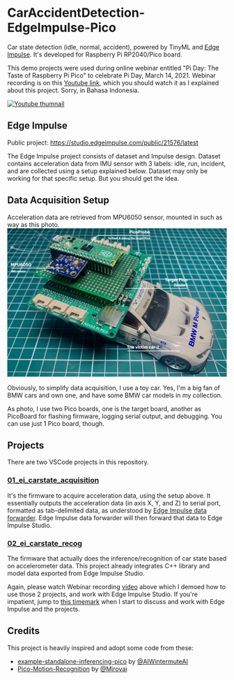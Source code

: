 # CarAccidentDetection-EdgeImpulse-Pico
Car state detection (idle, normal, accident), powered by TinyML and [Edge Impulse](https://edgeimpulse.com/). It's developed for Raspberry Pi RP2040/Pico board.
 
This demo projects were used during online webinar entitled "Pi Day: The Taste of Raspberry Pi Pico" to celebrate Pi Day, March 14, 2021. Webinar recording is on this [Youtube link](https://youtu.be/q7cf1reGiGM?t=7427), which you should watch it as I explained about this project. Sorry, in Bahasa Indonesia.

[![Youtube thumnail](http://i3.ytimg.com/vi/q7cf1reGiGM/hqdefault.jpg)](https://www.youtube.com/watch?v=q7cf1reGiGM)

## Edge Impulse
Public project: https://studio.edgeimpulse.com/public/21576/latest

The Edge Impulse project consists of dataset and Impulse design. Dataset contains acceleration data from IMU sensor with 3 labels: idle, run, incident, and are collected using a setup explained below. Dataset may only be working for that specific setup. But you should get the idea.

## Data Acquisition Setup
Acceleration data are retrieved from MPU6050 sensor, mounted in such as way as this photo.
![Car setup](https://github.com/andriyadi/AccidentDetection-Pico-EdgeImpulse/raw/main/assets/car_setup.jpg)

Obviously, to simplify data acquisition, I use a toy car. Yes, I'm a big fan of BMW cars and own one, and have some BMW car models in my collection.

As photo, I use two Pico boards, one is the target board, another as PicoBoard for flashing firmware, logging serial output, and debugging. You can use just 1 Pico board, though.

## Projects
There are two VSCode projects in this repository.
### [01_ei_carstate_acquisition](https://github.com/andriyadi/AccidentDetection-Pico-EdgeImpulse/tree/main/01_ei_carstate_acquisition) 
It's the firmware to acquire acceleration data, using the setup above. It essentially outputs the acceleration data (in axis X, Y, and Z) to serial port, formatted as tab-delimited data, as understood by [Edge Impulse data forwarder](https://docs.edgeimpulse.com/docs/cli-data-forwarder). Edge Impulse data forwarder will then forward that data to Edge Impulse Studio.

### [02_ei_carstate_recog](https://github.com/andriyadi/AccidentDetection-Pico-EdgeImpulse/tree/main/02_ei_carstate_recog) 
The firmware that actually does the inference/recognition of car state based on accelerometer data. This project already integrates C++ library and model data exported from Edge Impulse Studio.

Again, please watch Webinar recording [video](https://youtu.be/q7cf1reGiGM?t=7427) above which I demoed how to use those 2 projects, and work with Edge Impulse Studio. If you're impatient, jump to [this timemark](https://youtu.be/q7cf1reGiGM?t=9737) when I start to discuss and work with Edge Impulse and the projects.

## Credits
This project is heavily inspired and adopt some code from these:
* [example-standalone-inferencing-pico](https://github.com/AIWintermuteAI/example-standalone-inferencing-pico) by [@AIWintermuteAI](https://github.com/AIWintermuteAI)
* [Pico-Motion-Recognition](https://github.com/Mjrovai/Pico-Motion-Recognition) by [@Mjrovai](https://github.com/Mjrovai/)
